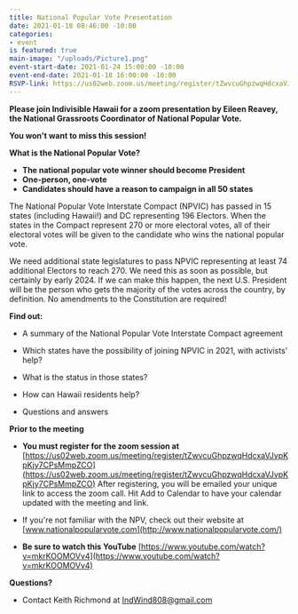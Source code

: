 ```yaml
---
title: National Popular Vote Presentation
date: 2021-01-18 08:46:00 -10:00
categories:
- event
is featured: true
main-image: "/uploads/Picture1.png"
event-start-date: 2021-01-24 15:00:00 -10:00
event-end-date: 2021-01-18 16:00:00 -10:00
RSVP-link: https://us02web.zoom.us/meeting/register/tZwvcuGhpzwqHdcxaVJvpKpKjy7CPsMmpZCO
---
```


**Please join Indivisible Hawaii for a zoom presentation by Eileen Reavey, the National Grassroots Coordinator of National Popular Vote.**

**You won't want to miss this session!**

**What is the National Popular Vote?**

* **The national popular vote winner should become President**
* **One-person, one-vote**
* **Candidates should have a reason to campaign in all 50 states**

The National Popular Vote Interstate Compact (NPVIC) has passed in 15 states (including Hawaii!) and DC representing 196 Electors. When the states in the Compact represent 270 or more electoral votes, all of their electoral votes will be given to the candidate who wins the national popular vote.

We need additional state legislatures to pass NPVIC representing at least 74 additional Electors to reach 270. We need this as soon as possible, but certainly by early 2024. If we can make this happen, the next U.S. President will be the person who gets the majority of the votes across the country, by definition. No amendments to the Constitution are required!

**Find out:**

* A summary of the National Popular Vote Interstate Compact agreement

* Which states have the possibility of joining NPVIC in 2021, with activists' help?

* What is the status in those states?

* How can Hawaii residents help?

* Questions and answers

**Prior to the meeting**

* **You must register for the zoom session at** [https://us02web.zoom.us/meeting/register/tZwvcuGhpzwqHdcxaVJvpKpKjy7CPsMmpZCO](https://us02web.zoom.us/meeting/register/tZwvcuGhpzwqHdcxaVJvpKpKjy7CPsMmpZCO) After registering, you will be emailed your unique link to access the zoom call. Hit Add to Calendar to have your calendar updated with the meeting and link.

* If you're not familiar with the NPV, check out their website at [www.nationalpopularvote.com](http://www.nationalpopularvote.com/)

* **Be sure to watch this YouTube** [https://www.youtube.com/watch?v=mkrKOOMOVv4](https://www.youtube.com/watch?v=mkrKOOMOVv4)

**Questions?**

* Contact Keith Richmond at [IndWind808@gmail.com](mailto:IndWind808@gmail.com)